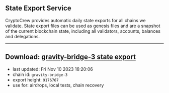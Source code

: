 ## State Export Service
CryptoCrew provides automatic daily state exports for all chains we validate. State export files can be used as genesis files and are a snapshot of the current blockchain state, including all validators, accounts, balances and delegations.

---
**Download: [gravity-bridge-3 state export](https://dl.ccvalidators.com/SERVICE/gravitybridge/gravity-bridge-3_export_9176767.json)**
---

- last updated: Fri Nov 10 2023 16:20:06
- chain id: `gravity-bridge-3`
- export height: `9176767`
- use for: airdrops, local tests, chain recovery
